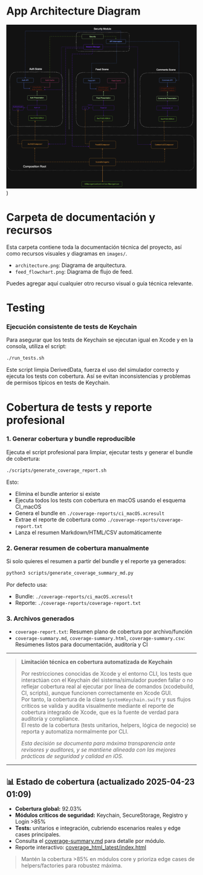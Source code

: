 
# App Architecture Diagram

![App Architecture Diagram](https://raw.githubusercontent.com/SwiftEnProfundidad/essential-feed-case-Auth/main/docs/images/AchitectureEssentialApp.png))


# Carpeta de documentación y recursos

Esta carpeta contiene toda la documentación técnica del proyecto, así como recursos visuales y diagramas en `images/`.

- `architecture.png`: Diagrama de arquitectura.
- `feed_flowchart.png`: Diagrama de flujo de feed.

Puedes agregar aquí cualquier otro recurso visual o guía técnica relevante.

# Testing

### Ejecución consistente de tests de Keychain

Para asegurar que los tests de Keychain se ejecutan igual en Xcode y en la consola, utiliza el script:

```sh
./run_tests.sh
```

Este script limpia DerivedData, fuerza el uso del simulador correcto y ejecuta los tests con cobertura. Así se evitan inconsistencias y problemas de permisos típicos en tests de Keychain.

# Cobertura de tests y reporte profesional

### 1. Generar cobertura y bundle reproducible

Ejecuta el script profesional para limpiar, ejecutar tests y generar el bundle de cobertura:

```sh
./scripts/generate_coverage_report.sh
```

Esto:
- Elimina el bundle anterior si existe
- Ejecuta todos los tests con cobertura en macOS usando el esquema CI_macOS
- Genera el bundle en `./coverage-reports/ci_macOS.xcresult`
- Extrae el reporte de cobertura como `./coverage-reports/coverage-report.txt`
- Lanza el resumen Markdown/HTML/CSV automáticamente

### 2. Generar resumen de cobertura manualmente

Si solo quieres el resumen a partir del bundle y el reporte ya generados:

```sh
python3 scripts/generate_coverage_summary_md.py
```

Por defecto usa:
- Bundle: `./coverage-reports/ci_macOS.xcresult`
- Reporte: `./coverage-reports/coverage-report.txt`

### 3. Archivos generados
- `coverage-report.txt`: Resumen plano de cobertura por archivo/función
- `coverage-summary.md`, `coverage-summary.html`, `coverage-summary.csv`: Resúmenes listos para documentación, auditoría y CI

---

> **Limitación técnica en cobertura automatizada de Keychain**
>
> Por restricciones conocidas de Xcode y el entorno CLI, los tests que interactúan con el Keychain del sistema/simulador pueden fallar o no reflejar cobertura real al ejecutar por línea de comandos (xcodebuild, CI, scripts), aunque funcionen correctamente en Xcode GUI.  
> Por tanto, la cobertura de la clase `SystemKeychain.swift` y sus flujos críticos se valida y audita visualmente mediante el reporte de cobertura integrado de Xcode, que es la fuente de verdad para auditoría y compliance.  
> El resto de la cobertura (tests unitarios, helpers, lógica de negocio) se reporta y automatiza normalmente por CLI.
>
> _Esta decisión se documenta para máxima transparencia ante revisores y auditores, y se mantiene alineada con las mejores prácticas de seguridad y calidad en iOS._

---

## 📊 Estado de cobertura (actualizado 2025-04-23 01:09)

- **Cobertura global:** 92.03%
- **Módulos críticos de seguridad:** Keychain, SecureStorage, Registro y Login >85%
- **Tests:** unitarios e integración, cubriendo escenarios reales y edge cases principales.
- Consulta el [coverage-summary.md](docs/coverage-summary.md) para detalle por módulo.
- Reporte interactivo: [coverage_html_latest/index.html](coverage_html_latest/index.html)

> Mantén la cobertura >85% en módulos core y prioriza edge cases de helpers/factories para robustez máxima.
